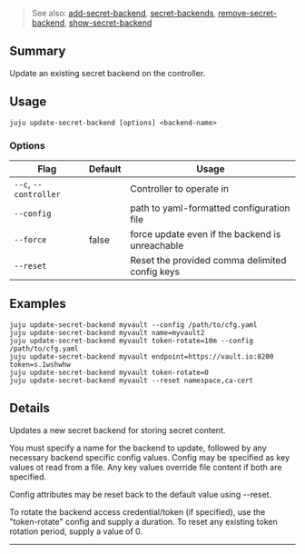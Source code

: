 > See also: [add-secret-backend](/t/10062), [secret-backends](/t/10149), [remove-secret-backend](/t/10194), [show-secret-backend](/t/10059)

## Summary
Update an existing secret backend on the controller.

## Usage
```juju update-secret-backend [options] <backend-name>```

### Options
| Flag | Default | Usage |
| --- | --- | --- |
| `--c`, `--controller` |  | Controller to operate in |
| `--config` |  | path to yaml-formatted configuration file |
| `--force` | false | force update even if the backend is unreachable |
| `--reset` |  | Reset the provided comma delimited config keys |

## Examples

    juju update-secret-backend myvault --config /path/to/cfg.yaml
    juju update-secret-backend myvault name=myvault2
    juju update-secret-backend myvault token-rotate=10m --config /path/to/cfg.yaml
    juju update-secret-backend myvault endpoint=https://vault.io:8200 token=s.1wshwhw
    juju update-secret-backend myvault token-rotate=0
    juju update-secret-backend myvault --reset namespace,ca-cert


## Details

Updates a new secret backend for storing secret content.

You must specify a name for the backend to update,
followed by any necessary backend specific config values.
Config may be specified as key values ot read from a file.
Any key values override file content if both are specified.

Config attributes may be reset back to the default value using --reset.

To rotate the backend access credential/token (if specified), use
the "token-rotate" config and supply a duration. To reset any existing
token rotation period, supply a value of 0.



---

